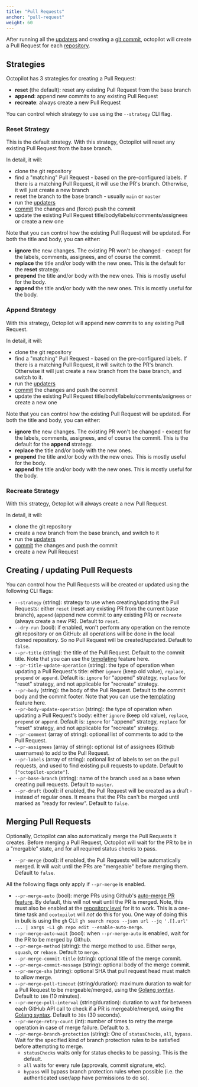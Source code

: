 ```yaml
---
title: "Pull Requests"
anchor: "pull-request"
weight: 60
---
```


After running all the [updaters](#updaters) and creating a [git commit](#commit), octopilot will create a Pull Request for each [repository](#repos).

## Strategies

Octopilot has 3 strategies for creating a Pull Request:
- **reset** (the default): reset any existing Pull Request from the base branch
- **append**: append new commits to any existing Pull Request
- **recreate**: always create a new Pull Request

You can control which strategy to use using the `--strategy` CLI flag.

### Reset Strategy

This is the default strategy. With this strategy, Octopilot will reset any existing Pull Request from the base branch.

In detail, it will:
- clone the git repository
- find a "matching" Pull Request - based on the pre-configured labels. If there is a matching Pull Request, it will use the PR's branch. Otherwise, it will just create a new branch
- reset the branch to the base branch - usually `main` or `master`
- run the [updaters](#updaters)
- [commit](#commit) the changes and (force) push the commit
- update the existing Pull Request title/body/labels/comments/assignees or create a new one

Note that you can control how the existing Pull Request will be updated. For both the title and body, you can either:
- **ignore** the new changes. The existing PR won't be changed - except for the labels, comments, assignees, and of course the commit.
- **replace** the title and/or body with the new ones. This is the default for the **reset** strategy.
- **prepend** the title and/or body with the new ones. This is mostly useful for the body.
- **append** the title and/or body with the new ones. This is mostly useful for the body.

### Append Strategy

With this strategy, Octopilot will append new commits to any existing Pull Request.

In detail, it will:
- clone the git repository
- find a "matching" Pull Request - based on the pre-configured labels. If there is a matching Pull Request, it will switch to the PR's branch. Otherwise it will just create a new branch from the base branch, and switch to it.
- run the [updaters](#updaters)
- [commit](#commit) the changes and push the commit
- update the existing Pull Request title/body/labels/comments/asignees or create a new one

Note that you can control how the existing Pull Request will be updated. For both the title and body, you can either:
- **ignore** the new changes. The existing PR won't be changed - except for the labels, comments, assignees, and of course the commit. This is the default for the **append** strategy.
- **replace** the title and/or body with the new ones.
- **prepend** the title and/or body with the new ones. This is mostly useful for the body.
- **append** the title and/or body with the new ones. This is mostly useful for the body.

### Recreate Strategy

With this strategy, Octopilot will always create a new Pull Request.

In detail, it will:
- clone the git repository
- create a new branch from the base branch, and switch to it
- run the [updaters](#updaters)
- [commit](#commit) the changes and push the commit
- create a new Pull Request

## Creating / updating Pull Requests

You can control how the Pull Requests will be created or updated using the following CLI flags:

- `--strategy` (string): strategy to use when creating/updating the Pull Requests: either `reset` (reset any existing PR from the current base branch), `append` (append new commit to any existing PR) or `recreate` (always create a new PR). Default to `reset`.
- `--dry-run` (bool): if enabled, won't perform any operation on the remote git repository or on GitHub: all operations will be done in the local cloned repository. So no Pull Request will be created/updated. Default to `false`.
- `--pr-title` (string): the title of the Pull Request. Default to the commit title. Note that you can use the [templating](#templating) feature here.
- `--pr-title-update-operation` (string): the type of operation when updating a Pull Request's title: either `ignore` (keep old value), `replace`, `prepend` or `append`. Default is: `ignore` for "append" strategy, `replace` for "reset" strategy, and not applicable for "recreate" strategy.
- `--pr-body` (string): the body of the Pull Request. Default to the commit body and the commit footer. Note that you can use the [templating](#templating) feature here.
- `--pr-body-update-operation` (string): the type of operation when updating a Pull Request's body: either `ignore` (keep old value), `replace`, `prepend` or `append`. Default is: `ignore` for "append" strategy, `replace` for "reset" strategy, and not applicable for "recreate" strategy.
- `--pr-comment` (array of string): optional list of comments to add to the Pull Request.
- `--pr-assignees` (array of string): optional list of assignees (Github usernames) to add to the Pull Request.
- `--pr-labels` (array of string): optional list of labels to set on the pull requests, and used to find existing pull requests to update. Default to `["octopilot-update"]`.
- `--pr-base-branch` (string): name of the branch used as a base when creating pull requests. Default to `master`.
- `--pr-draft` (bool): if enabled, the Pull Request will be created as a draft - instead of regular ones. It means that the PRs can't be merged until marked as "ready for review". Default to `false`.

## Merging Pull Requests

Optionally, Octopilot can also automatically merge the Pull Requests it creates. Before merging a Pull Request, Octopilot will wait for the PR to be in a "mergable" state, and for all required status checks to pass.

- `--pr-merge` (bool): if enabled, the Pull Requests will be automatically merged. It will wait until the PRs are "mergeable" before merging them. Default to `false`.

All the following flags only apply if `--pr-merge` is enabled.

- `--pr-merge-auto` (bool):  merge PRs using Github's [auto-merge PR feature](https://docs.github.com/en/pull-requests/collaborating-with-pull-requests/incorporating-changes-from-a-pull-request/automatically-merging-a-pull-request).
  By default, this will not wait until the PR is merged.
  Note, this must also be enabled at the [repository level](https://docs.github.com/en/repositories/configuring-branches-and-merges-in-your-repository/configuring-pull-request-merges/managing-auto-merge-for-pull-requests-in-your-repository) for it to work. This is a one-time task and `ocotopilot` will *not* do this for you. One way of doing this in bulk is using the `gh` CLI: `gh search repos --json url --jq '.[].url' ... | xargs -L1 gh repo edit --enable-auto-merge`.
- `--pr-merge-auto-wait` (bool):  when `--pr-merge-auto` is enabled, wait for the PR to be merged by Github.
- `--pr-merge-method` (string): the merge method to use. Either `merge`, `squash`, or `rebase`. Default to `merge`.
- `--pr-merge-commit-title` (string): optional title of the merge commit.
- `--pr-merge-commit-message` (string): optional body of the merge commit.
- `--pr-merge-sha` (string): optional SHA that pull request head must match to allow merge.
- `--pr-merge-poll-timeout` (string/duration): maximum duration to wait for a Pull Request to be mergeable/merged, using the [Golang syntax](https://golang.org/pkg/time/#ParseDuration). Default to `10m` (10 minutes).
- `--pr-merge-poll-interval` (string/duration): duration to wait for between each GitHub API call to check if a PR is mergeable/merged, using the [Golang syntax](https://golang.org/pkg/time/#ParseDuration). Default to `30s` (30 seconds).
- `--pr-merge-retry-count` (int): number of times to retry the merge operation in case of merge failure. Default to `3`.
- `--pr-merge-branch-protection` (string): One of `statusChecks`, `all`, `bypass`. Wait for the specified kind of branch protection rules to be satisfied before attempting to merge.
  - `statusChecks` waits only for status checks to be passing. This is the default.
  - `all` waits for every rule (approvals, commit signature, etc).
  - `bypass` will bypass branch protection rules when possible (i.e. the authenticated user/app have permissions to do so).
